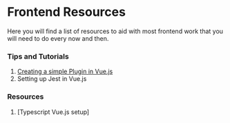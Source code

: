 # Frontend Resources

Here you will find a list of resources to aid with most frontend work that you will need to do every now and then.

### Tips and Tutorials

1. [Creating a simple Plugin in Vue.js](https://www.codementor.io/chidieberennadi558/how-to-create-a-plugin-in-vue-js-ehdmg125e)
2. Setting up Jest in Vue.js

### Resources

1. [Typescript Vue.js setup]
